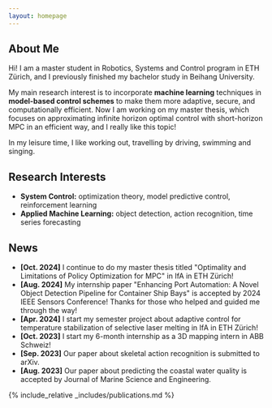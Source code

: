 ```yaml
---
layout: homepage
---
```


## About Me

Hi! I am a master student in Robotics, Systems and Control program in ETH Zürich, and I previously finished my bachelor study in Beihang University.

My main research interest is to incorporate **machine learning** techniques in **model-based control schemes** to make them more adaptive, secure, and computationally efficient. Now I am working on my master thesis, which focuses on approximating infinite horizon optimal control with short-horizon MPC in an efficient way, and I really like this topic! 

In my leisure time, I like working out, travelling by driving, swimming and singing.

## Research Interests

- **System Control:** optimization theory, model predictive control, reinforcement learning
- **Applied Machine Learning:** object detection, action recognition, time series forecasting

## News

- **[Oct. 2024]** I continue to do my master thesis titled "Optimality and Limitations of Policy Optimization for MPC" in IfA in ETH Zürich!
- **[Aug. 2024]** My internship paper "Enhancing Port Automation: A Novel Object Detection Pipeline for Container Ship Bays" is accepted by 2024 IEEE Sensors Conference! Thanks for those who helped and guided me through the way!
- **[Apr. 2024]** I start my semester project about adaptive control for temperature stabilization of selective laser melting in IfA in ETH Zürich!
- **[Oct. 2023]** I start my 6-month internship as a 3D mapping intern in ABB Schweiz!
- **[Sep. 2023]** Our paper about skeletal action recognition is submitted to arXiv.
- **[Aug. 2023]** Our paper about predicting the coastal water quality is accepted by Journal of Marine Science and Engineering.

{% include_relative _includes/publications.md %}

<!-- {% include_relative _includes/services.md %} -->
